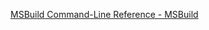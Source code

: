
[MSBuild Command-Line Reference - MSBuild](https://docs.microsoft.com/en-us/visualstudio/msbuild/msbuild-command-line-reference?view=vs-2022)